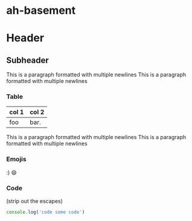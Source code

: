 ah-basement
===========

# Header

## Subheader

This is a paragraph formatted with multiple newlines
This is a paragraph formatted with multiple newlines

### Table
| col 1 | col 2 |
|------------------------------------------|-----------|
| foo   | bar.   |

This is a paragraph formatted with multiple newlines
This is a paragraph formatted with multiple newlines

### Emojis

:) 😄 

### Code 

(strip out the escapes)
```javascript
console.log('code some code')
```
